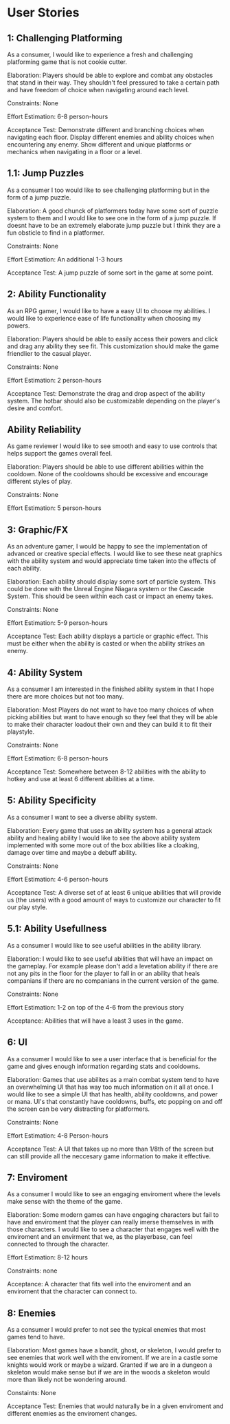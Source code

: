 # User Stories
## 1: Challenging Platforming
As a consumer, I would like to experience a fresh and challenging platforming game that is not cookie cutter. 

Elaboration: Players should be able to explore and combat any obstacles that stand in their way. They shouldn't feel pressured to take a certain path and have freedom of choice when navigating around each level. 

Constraints: None

Effort Estimation: 6-8 person-hours

Acceptance Test: Demonstrate different and branching choices when navigating each floor. Display different enemies and ability choices when encountering any enemy. Show different and unique platforms or mechanics when navigating in a floor or a level. 

## 1.1: Jump Puzzles
As a consumer I too would like to see challenging platforming but in the form of a jump puzzle.

Elaboration: A good chunck of platformers today have some sort of puzzle system to them and I would like to see one in the form of a jump puzzle. If doesnt have to be an extremely elaborate jump puzzle but I think they are a fun obsticle to find in a platformer.

Constraints: None

Effort Estimation: An additional 1-3 hours

Acceptance Test: A jump puzzle of some sort in the game at some point.

## 2: Ability Functionality
As an RPG gamer, I would like to have a easy UI to choose my abilities. I would like to experience ease of life functionality when choosing my powers.

Elaboration: Players should be able to easily access their powers and click and drag any ability they see fit. This customization should make the game friendlier to the casual player.

Constraints: None

Effort Estimation: 2 person-hours

Acceptance Test: Demonstrate the drag and drop aspect of the ability system. The hotbar should also be customizable depending on the player's desire and comfort.

## Ability Reliability
As game reviewer I would like to see smooth and easy to use controls that helps support the games overall feel.

Elaboration: Players should be able to use different abilities within the cooldown. None of the cooldowns should be excessive and encourage different styles of play. 

Constraints: None

Effort Estimation: 5 person-hours

## 3: Graphic/FX
As an adventure gamer, I would be happy to see the implementation of advanced or creative special effects. I would like to see these neat graphics with the ability system and would appreciate time taken into the effects of each ability.

Elaboration: Each ability should display some sort of particle system. This could be done with the Unreal Engine Niagara system or the Cascade System. This should be seen within each cast or impact an enemy takes.

Constraints: None

Effort Estimation: 5-9 person-hours

Acceptance Test: Each ability displays a particle or graphic effect. This must be either when the ability is casted or when the ability strikes an enemy.

## 4: Ability System
As a consumer I am interested in the finished ability system in that I hope there are more choices but not too many.

Elaboration: Most Players do not want to have too many choices of when picking abilities but want to have enough so they feel that they will be able to make their character loadout their own and they can build it to fit their playstyle.

Constraints: None

Effort Estimation: 6-8 person-hours

Acceptance Test: Somewhere between 8-12 abilities with the ability to hotkey and use at least 6 different abilities at a time.

## 5: Ability Specificity
As a consumer I want to see a diverse ability system.

Elaboration: Every game that uses an ability system has a general attack ability and healing ability I would like to see the above ability system implemented with some more out of the box abilities like a cloaking, damage over time and maybe a debuff ability.

Constraints: None

Effort Estimation: 4-6 person-hours

Acceptance Test: A diverse set of at least 6 unique abilities that will provide us (the users) with a good amount of ways to customize our character to fit our play style.

## 5.1: Ability Usefullness
As a consumer I would like to see useful abilities in the ability library.

Elaboration:
I would like to see useful abilities that will have an impact on the gameplay. For example please don't add a levetation ability if there are not any pits in the floor for the player to fall in or an ability that heals companians if there are no companians in the current version of the game.

Constraints: None

Effort Estimation: 1-2 on top of the 4-6 from the previous story

Acceptance: Abilities that will have a least 3 uses in the game.

## 6: UI
As a consumer I would like to see a user interface that is beneficial for the game and gives enough information regarding stats and cooldowns.

Elaboration: Games that use abilites as a main combat system tend to have an overwhelming UI that has way too much information on it all at once. I would like to see a simple UI that has health, ability cooldowns, and power or mana. UI's that constantly have cooldowns, buffs, etc popping on and off the screen can be very distracting for platformers. 

Constraints: None

Effort Estimation: 4-8 Person-hours

Acceptance Test: A UI that takes up no more than 1/8th of the screen but can still provide all the neccesary game information to make it effective.

## 7: Enviroment
As a consumer I would like to see an engaging enviroment where the levels make sense with the theme of the game.

Elaboration: Some modern games can have engaging characters but fail to have and enviroment that the player can really imerse themselves in with those characters. I would like to see a character that engages well with the enviroment and an envirment that we, as the playerbase, can feel connected to through the character.

Effort Estimation: 8-12 hours

Constraints: none

Acceptance: A character that fits well into the enviroment and an enviroment that the character can connect to.

## 8: Enemies

As a consumer I would prefer to not see the typical enemies that most games tend to have.

Elaboration: Most games have a bandit, ghost, or skeleton, I would prefer to see enemies that work well with the enviroment. If we are in a castle some knights would work or maybe a wizard. Granted if we are in a dungeon a skeleton would make sense but if we are in the woods a skeleton would more than likely not be wondering around.

Constaints: None

Acceptance Test: Enemies that would naturally be in a given enviroment and different enemies as the enviroment changes.
